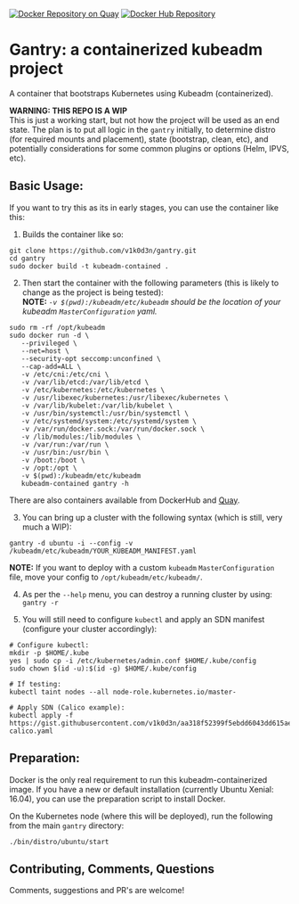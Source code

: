 [![Docker Repository on Quay](https://quay.io/repository/v1k0d3n/gantry/status "Docker Repository on Quay")](https://quay.io/repository/v1k0d3n/gantry) [![Docker Hub Repository](https://dockerbuildbadges.quelltext.eu/status.svg?organization=v1k0d3n&repository=gantry)](https://hub.docker.com/r/v1k0d3n/gantry/tags/)
# Gantry: a containerized kubeadm project
A container that bootstraps Kubernetes using Kubeadm (containerized).

**WARNING: THIS REPO IS A WIP**<br>
This is just a working start, but not how the project will be used as an end state. The plan is to put all logic in the `gantry` initially, to determine distro (for required mounts and placement), state (bootstrap, clean, etc), and potentially considerations for some common plugins or options (Helm, IPVS, etc).

## Basic Usage:
If you want to try this as its in early stages, you can use the container like this:

1. Builds the container like so:
```shell
git clone https://github.com/v1k0d3n/gantry.git
cd gantry 
sudo docker build -t kubeadm-contained .
```

2. Then start the container with the following parameters (this is likely to change as the project is being tested):
<br>**NOTE:** *`-v $(pwd):/kubeadm/etc/kubeadm` should be the location of your kubeadm `MasterConfiguration` yaml.*
```shell
sudo rm -rf /opt/kubeadm
sudo docker run -d \
   --privileged \
   --net=host \
   --security-opt seccomp:unconfined \
   --cap-add=ALL \
   -v /etc/cni:/etc/cni \
   -v /var/lib/etcd:/var/lib/etcd \
   -v /etc/kubernetes:/etc/kubernetes \
   -v /usr/libexec/kubernetes:/usr/libexec/kubernetes \
   -v /var/lib/kubelet:/var/lib/kubelet \
   -v /usr/bin/systemctl:/usr/bin/systemctl \
   -v /etc/systemd/system:/etc/systemd/system \
   -v /var/run/docker.sock:/var/run/docker.sock \
   -v /lib/modules:/lib/modules \
   -v /var/run:/var/run \
   -v /usr/bin:/usr/bin \
   -v /boot:/boot \
   -v /opt:/opt \
   -v $(pwd):/kubeadm/etc/kubeadm
   kubeadm-contained gantry -h
```
There are also containers available from DockerHub and [Quay](https://quay.io/repository/v1k0d3n/gantry?tab=tags).


3. You can bring up a cluster with the following syntax (which is still, very much a WIP):
```shell
gantry -d ubuntu -i --config -v /kubeadm/etc/kubeadm/YOUR_KUBEADM_MANIFEST.yaml 
```

**NOTE:** If you want to deploy with a custom `kubeadm` `MasterConfiguration` file, move your config to `/opt/kubeadm/etc/kubeadm/`.

4. As per the `--help` menu, you can destroy a running cluster by using: `gantry -r`

5. You will still need to configure `kubectl` and apply an SDN manifest (configure your cluster accordingly):
```shell
# Configure kubectl:
mkdir -p $HOME/.kube
yes | sudo cp -i /etc/kubernetes/admin.conf $HOME/.kube/config
sudo chown $(id -u):$(id -g) $HOME/.kube/config

# If testing:
kubectl taint nodes --all node-role.kubernetes.io/master-

# Apply SDN (Calico example):
kubectl apply -f https://gist.githubusercontent.com/v1k0d3n/aa318f52399f5ebdd6043dd615ae07b4/raw/ed583598170d67bc8c6c91dc523ce100482958eb/networking-calico.yaml
```

## Preparation:
Docker is the only real requirement to run this kubeadm-containerized image. If you have a new or default installation (currently Ubuntu Xenial: 16.04), you can use the preparation script to install Docker.

On the Kubernetes node (where this will be deployed), run the following from the main `gantry` directory:
```shell
./bin/distro/ubuntu/start
```

## Contributing, Comments, Questions
Comments, suggestions and PR's are welcome!
